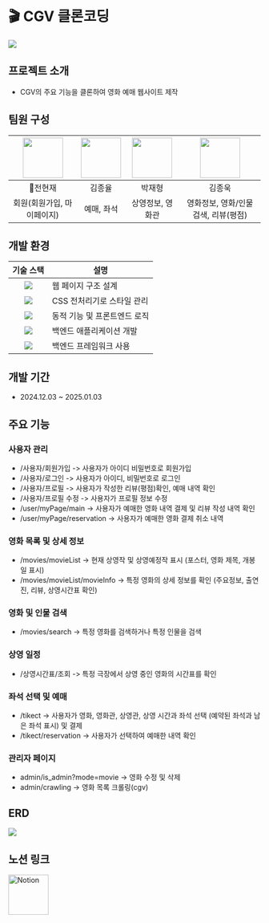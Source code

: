 # 🎬 CGV 클론코딩
<img src="https://newsroom.etomato.com/userfiles/20240401_112826_116930170.jpg">

## 프로젝트 소개
- CGV의 주요 기능을 클론하여 영화 예매 웹사이트 제작

## 팀원 구성

| <a href="https://github.com/Nyeonjae"><img src="https://avatars.githubusercontent.com/u/185048916?v=4" width="80"></a> | <a href="https://github.com/geniyuls"><img src="https://avatars.githubusercontent.com/u/181185824?v=4" width="80"></a> | <a href="https://github.com/escurse"><img src="https://avatars.githubusercontent.com/u/180259666?v=4" width="80"></a> | <a href="https://github.com/kimjonguk1"><img src="https://avatars.githubusercontent.com/u/148532342?v=4" width="80"></a> |
|:-----:|:-----:|:-----:|:-----:|
| :crown:전현재 | 김종율 | 박재형 | 김종욱 |
| 회원(회원가입, 마이페이지) | 예매, 좌석 | 상영정보, 영화관 | 영화정보, 영화/인물 검색, 리뷰(평점) |

## 개발 환경
| **기술 스택** | **설명**                     |
|:-------------:|------------------------------|
|  <img src="https://img.shields.io/badge/html5-E34F26?style=for-the-badge&logo=html5&logoColor=white">           | 웹 페이지 구조 설계          |
| <img src="https://img.shields.io/badge/Scss-green?style=flat&logo=Sass&logoColor=CC6699"/>        | CSS 전처리기로 스타일 관리    |
| <img src="https://img.shields.io/badge/JavaScript-F7DF1E?style=for-the-badge&logo=JavaScript&logoColor=white">    | 동적 기능 및 프론트엔드 로직 |
| <img src="https://img.shields.io/badge/java-007396?style=for-the-badge&logo=OpenJDK&logoColor=white">          | 백엔드 애플리케이션 개발     |
| <img src="https://img.shields.io/badge/springboot-6DB33F?style=for-the-badge&logo=springboot&logoColor=white">    | 백엔드 프레임워크 사용       |

## 개발 기간
- 2024.12.03 ~ 2025.01.03

## 주요 기능
### 사용자 관리
- /사용자/회원가입 -> 사용자가 아이디 비밀번호로 회원가입
- /사용자/로그인 -> 사용자가 아이디, 비밀번호로 로그인
- /사용자/프로필 -> 사용자가 작성한 리뷰(평점)확인, 예매 내역 확인
- /사용자/프로필 수정 -> 사용자가 프로필 정보 수정
- /user/myPage/main -> 사용자가 예매한 영화 내역 결제 및 리뷰 작성 내역 확인
- /user/myPage/reservation -> 사용자가 예매한 영화 결제 취소 내역

### 영화 목록 및 상세 정보
- /movies/movieList -> 현재 상영작 및 상영예정작 표시 (포스터, 영화 제목, 개봉일 표시)
- /movies/movieList/movieInfo -> 특정 영화의 상세 정보를 확인 (주요정보, 출연진, 리뷰, 상영시간표 확인)

### 영화 및 인물 검색
- /movies/search -> 특정 영화를 검색하거나 특정 인물을 검색

### 상영 일정
- /상영시간표/조회 -> 특정 극장에서 상영 중인 영화의 시간표를 확인

### 좌석 선택 및 예매
- /tikect -> 사용자가 영화, 영화관, 상영관, 상영 시간과 좌석 선택 (예약된 좌석과 남은 좌석 표시) 및 결제
- /tikect/reservation -> 사용자가 선택하여 예매한 내역 확인

### 관리자 페이지
- admin/is_admin?mode=movie -> 영화 수정 및 삭제
- admin/crawling -> 영화 목록 크롤링(cgv)

## ERD
<img src="https://img.notionusercontent.com/s3/prod-files-secure%2Fbba77931-e5b0-47ad-bf2b-0d24647cd0c4%2Fc9bcf8ca-95a3-4400-bea5-3b8252e163e2%2Ferd.png/size/w=1420?exp=1733387405&sig=NANjttxYuuVZxz6YQJ32RL4lcnW3ZA_sv9co8MMLEww">

## 노션 링크
<a href="https://tricky-bloom-e01.notion.site/Jongyul-Pirates-Movie-Theater-130221d78586808aa580cbaf5e7a7e6f?pvs=4" target="_blank">
  <img src="https://upload.wikimedia.org/wikipedia/commons/4/45/Notion_app_logo.png" alt="Notion" width="80">
</a>
